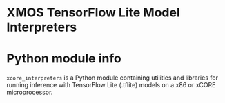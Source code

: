 # XMOS TensorFlow Lite Model Interpreters

# Python module info

`xcore_interpreters` is a Python module containing utilities and libraries for running inference with TensorFlow Lite (.tflite) models on a x86 or xCORE microprocessor.
